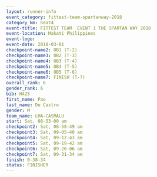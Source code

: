 ```yaml
---
layout: runner-info 
event_category: fittest-team-spartanway-2018 
category_km: heat4 
event-title: FITTEST TEAM  EVENT 1 THE SPARTAN WAY 2018 
event-location: Makati Philippines 
event-logo: 
event-date: 2018-03-01 
checkpoint-name2: OB1 (T-2) 
checkpoint-name3: OB2 (T-3) 
checkpoint-name4: OB3 (T-4) 
checkpoint-name5: OB4 (T-5) 
checkpoint-name6: OB5 (T-6) 
checkpoint-name7: FINISH (T-7) 
overall_rank: 6
gender_rank: 6
bib: H425
first_name: Pao
last_name: De Castro
gender: M
team_name: LHA-CASMALU
start: Sat, 08-53-00 am
checkpoint2: Sat, 08-58-49 am
checkpoint3: Sat, 09-05-40 am
checkpoint4: Sat, 09-12-43 am
checkpoint5: Sat, 09-19-42 am
checkpoint6: Sat, 09-26-06 am
checkpoint7: Sat, 09-31-34 am
finish: 0-38-34
status: FINISHER
---
```

